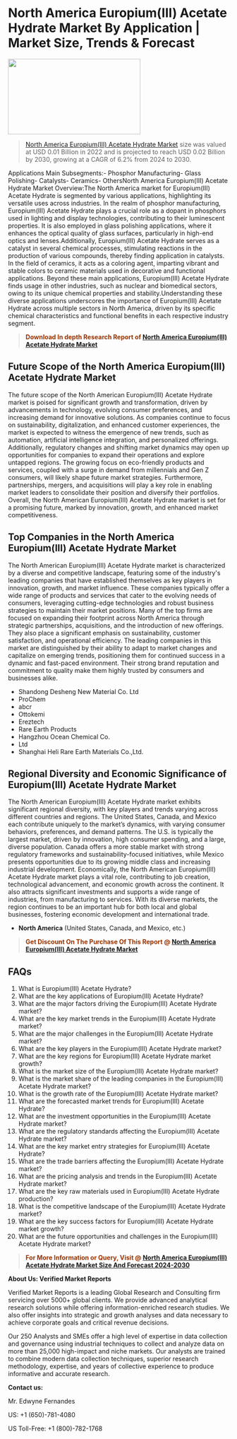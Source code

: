 <p><h1>North America Europium(III) Acetate Hydrate Market By Application | Market Size, Trends & Forecast</h1><p><img class="aligncenter size-medium wp-image-105565" src="https://ffe5etoiles.com/wp-content/uploads/2025/01/MST7-300x171.png" alt="" width="300" height="171" /></p><blockquote><p><a href="https://www.verifiedmarketreports.com/download-sample/?rid=589270&utm_source=Github-NA&utm_medium=377" target="_blank">North America Europium(III) Acetate Hydrate Market</a> size was valued at USD 0.01 Billion in 2022 and is projected to reach USD 0.02 Billion by 2030, growing at a CAGR of 6.2% from 2024 to 2030.</p></blockquote>Applications Main Subsegments:- Phosphor Manufacturing- Glass Polishing- Catalysts- Ceramics- OthersNorth America Europium(III) Acetate Hydrate Market Overview:The North America market for Europium(III) Acetate Hydrate is segmented by various applications, highlighting its versatile uses across industries. In the realm of phosphor manufacturing, Europium(III) Acetate Hydrate plays a crucial role as a dopant in phosphors used in lighting and display technologies, contributing to their luminescent properties. It is also employed in glass polishing applications, where it enhances the optical quality of glass surfaces, particularly in high-end optics and lenses.Additionally, Europium(III) Acetate Hydrate serves as a catalyst in several chemical processes, stimulating reactions in the production of various compounds, thereby finding application in catalysts. In the field of ceramics, it acts as a coloring agent, imparting vibrant and stable colors to ceramic materials used in decorative and functional applications. Beyond these main applications, Europium(III) Acetate Hydrate finds usage in other industries, such as nuclear and biomedical sectors, owing to its unique chemical properties and stability.Understanding these diverse applications underscores the importance of Europium(III) Acetate Hydrate across multiple sectors in North America, driven by its specific chemical characteristics and functional benefits in each respective industry segment.</p><blockquote><p><span style="color: #993300;"><strong>Download In depth Research Report of <a href="https://www.verifiedmarketreports.com/download-sample/?rid=589270&utm_source=Github-NA&utm_medium=377">North America Europium(III) Acetate Hydrate Market</a></strong></span></p></blockquote><h2>Future Scope of the North America Europium(III) Acetate Hydrate Market</h2><p>The future scope of the North American Europium(III) Acetate Hydrate market is poised for significant growth and transformation, driven by advancements in technology, evolving consumer preferences, and increasing demand for innovative solutions. As companies continue to focus on sustainability, digitalization, and enhanced customer experiences, the market is expected to witness the emergence of new trends, such as automation, artificial intelligence integration, and personalized offerings. Additionally, regulatory changes and shifting market dynamics may open up opportunities for companies to expand their operations and explore untapped regions. The growing focus on eco-friendly products and services, coupled with a surge in demand from millennials and Gen Z consumers, will likely shape future market strategies. Furthermore, partnerships, mergers, and acquisitions will play a key role in enabling market leaders to consolidate their position and diversify their portfolios. Overall, the North American Europium(III) Acetate Hydrate market is set for a promising future, marked by innovation, growth, and enhanced market competitiveness.</p><h2>Top Companies in the North America Europium(III) Acetate Hydrate Market</h2><p>The North American Europium(III) Acetate Hydrate market is characterized by a diverse and competitive landscape, featuring some of the industry's leading companies that have established themselves as key players in innovation, growth, and market influence. These companies typically offer a wide range of products and services that cater to the evolving needs of consumers, leveraging cutting-edge technologies and robust business strategies to maintain their market positions. Many of the top firms are focused on expanding their footprint across North America through strategic partnerships, acquisitions, and the introduction of new offerings. They also place a significant emphasis on sustainability, customer satisfaction, and operational efficiency. The leading companies in this market are distinguished by their ability to adapt to market changes and capitalize on emerging trends, positioning them for continued success in a dynamic and fast-paced environment. Their strong brand reputation and commitment to quality make them highly trusted by consumers and businesses alike.</p><p><ul><li>Shandong Desheng New Material Co. Ltd </li><li> ProChem </li><li> abcr </li><li> Ottokemi </li><li> Ereztech </li><li> Rare Earth Products </li><li> Hangzhou Ocean Chemical Co. </li><li> Ltd </li><li> Shanghai Heli Rare Earth Materials Co.,Ltd.</li></ul></p><h2>Regional Diversity and Economic Significance of Europium(III) Acetate Hydrate Market</h2><p>The North American Europium(III) Acetate Hydrate market exhibits significant regional diversity, with key players and trends varying across different countries and regions. The United States, Canada, and Mexico each contribute uniquely to the market’s dynamics, with varying consumer behaviors, preferences, and demand patterns. The U.S. is typically the largest market, driven by innovation, high consumer spending, and a large, diverse population. Canada offers a more stable market with strong regulatory frameworks and sustainability-focused initiatives, while Mexico presents opportunities due to its growing middle class and increasing industrial development. Economically, the North American Europium(III) Acetate Hydrate market plays a vital role, contributing to job creation, technological advancement, and economic growth across the continent. It also attracts significant investments and supports a wide range of industries, from manufacturing to services. With its diverse markets, the region continues to be an important hub for both local and global businesses, fostering economic development and international trade.</p><ul> <li><strong>North America</strong> (United States, Canada, and Mexico, etc.)</li></ul><blockquote><p><span style="color: #993300;"><strong>Get Discount On The Purchase Of This Report @ <a href="https://www.verifiedmarketreports.com/ask-for-discount/?rid=589270&utm_source=Github-NA&utm_medium=377">North America Europium(III) Acetate Hydrate Market</a></strong></span></p></blockquote><h2>FAQs</h2><p><ol> <li>What is Europium(III) Acetate Hydrate?</div><div></li> <li>What are the key applications of Europium(III) Acetate Hydrate?</div><div></li> <li>What are the major factors driving the Europium(III) Acetate Hydrate market?</div><div></li> <li>What are the key market trends in the Europium(III) Acetate Hydrate market?</div><div></li> <li>What are the major challenges in the Europium(III) Acetate Hydrate market?</div><div></li> <li>What are the key players in the Europium(III) Acetate Hydrate market?</div><div></li> <li>What are the key regions for Europium(III) Acetate Hydrate market growth?</div><div></li> <li>What is the market size of the Europium(III) Acetate Hydrate market?</div><div></li> <li>What is the market share of the leading companies in the Europium(III) Acetate Hydrate market?</div><div></li> <li>What is the growth rate of the Europium(III) Acetate Hydrate market?</div><div></li> <li>What are the forecasted market trends for Europium(III) Acetate Hydrate?</div><div></li> <li>What are the investment opportunities in the Europium(III) Acetate Hydrate market?</div><div></li> <li>What are the regulatory standards affecting the Europium(III) Acetate Hydrate market?</div><div></li> <li>What are the key market entry strategies for Europium(III) Acetate Hydrate?</div><div></li> <li>What are the trade barriers affecting the Europium(III) Acetate Hydrate market?</div><div></li> <li>What are the pricing analysis and trends in the Europium(III) Acetate Hydrate market?</div><div></li> <li>What are the key raw materials used in Europium(III) Acetate Hydrate production?</div><div></li> <li>What is the competitive landscape of the Europium(III) Acetate Hydrate market?</div><div></li> <li>What are the key success factors for Europium(III) Acetate Hydrate market growth?</div><div></li> <li>What are the future opportunities and challenges in the Europium(III) Acetate Hydrate market?</div><div></li></ol></p><blockquote><p><span style="color: #993300;"><strong>For More Information or Query, Visit @ <a href="https://www.verifiedmarketreports.com/product/europium-iii-acetate-hydrate-market/">North America Europium(III) Acetate Hydrate Market Size And Forecast 2024-2030</a></strong></span></p></blockquote><p><strong>About Us: Verified Market Reports</strong></p><p>Verified Market Reports is a leading Global Research and Consulting firm servicing over 5000+ global clients. We provide advanced analytical research solutions while offering information-enriched research studies. We also offer insights into strategic and growth analyses and data necessary to achieve corporate goals and critical revenue decisions.</p><p>Our 250 Analysts and SMEs offer a high level of expertise in data collection and governance using industrial techniques to collect and analyze data on more than 25,000 high-impact and niche markets. Our analysts are trained to combine modern data collection techniques, superior research methodology, expertise, and years of collective experience to produce informative and accurate research.</p><p><strong>Contact us:</strong></p><p>Mr. Edwyne Fernandes</p><p>US: +1 (650)-781-4080</p><p>US Toll-Free: +1 (800)-782-1768</p>
